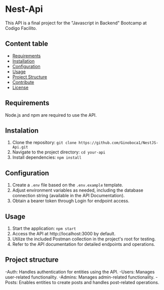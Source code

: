 # Nest-Api

This API is a final project for the "Javascript in Backend" Bootcamp at Codigo Facilito.

## Content table

- [Requirements](#requirements)
- [Installation](#installation)
- [Configuration](#configuration)
- [Usage](#usage)
- [Project Structure](#project-structure)
- [Contribute](#contribute)
- [License](#license)

## Requirements

Node.js and npm are required to use the API.

## Instalation

1. Clone the repository: `git clone https://github.com/Ginoboca1/NestJS-Api.git`
2. Navigate to the project directory: `cd your-api`
3. Install dependencies: `npm install`

## Configuration

1. Create a `.env` file based on the `.env.example` template.
2. Adjust environment variables as needed, including the database connection string (available in the API Documentation).
3. Obtain a bearer token through Login for endpoint access.

## Usage

1. Start the application: `npm start`
2. Access the API at http://localhost:3000 by default.
3. Utilize the included Postman collection in the project's root for testing.
4. Refer to the API documentation for detailed endpoints and operations.

## Project structure

-Auth: Handles authentication for entities using the API.
-Users: Manages user-related functionality.
-Admins: Manages admin-related functionality.
-Posts: Enables entities to create posts and handles post-related operations.
